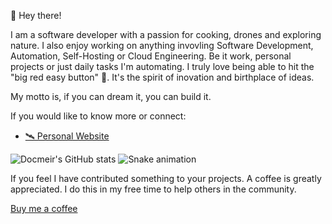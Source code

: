 👋 Hey there!

I am a software developer with a passion for cooking, drones and exploring nature.  I also enjoy working on anything invovling Software Development, Automation, Self-Hosting or Cloud Engineering. Be it work, personal projects or just daily tasks I'm automating. I truly love being able to hit the "big red easy button" 🔴.  It's the spirit of inovation and birthplace of ideas.

My motto is, if you can dream it, you can build it.

If you would like to know more or connect:
- [🛰 Personal Website](https://docmeir.github.io)

![Docmeir's GitHub stats](https://github-readme-stats.vercel.app/api?username=docmeir&show_icons=true&theme=radical)
![Snake animation](https://github.com/Docmeir/docmeir/blob/output/github-contribution-grid-snake.svg)
<!--
**Docmeir/docmeir** is a ✨ _special_ ✨ repository because its `README.md` (this file) appears on your GitHub profile.

Here are some ideas to get you started:

- 🔭 I’m currently working on ...
- 🌱 I’m currently learning ...
- 👯 I’m looking to collaborate on ...
- 🤔 I’m looking for help with ...
- 💬 Ask me about ...
- 📫 How to reach me: ...
- 😄 Pronouns: ...
- ⚡ Fun fact: ...
-->

If you feel I have contributed something to your projects.  A coffee is greatly appreciated.  I do this in my free time to help others in the community.

[Buy me a coffee](https://buymeacoffee.com/docmeir)
